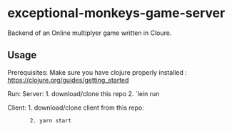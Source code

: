 # exceptional-monkeys-game-server

Backend of an Online multiplyer game written in Cloure.



## Usage

Prerequisites:
Make sure you have clojure properly installed :
    https://clojure.org/guides/getting_started

Run:
   Server: 1. download/clone this repo
           2. `lein run 

   Client: 1. download/clone client from this repo:
          
           2. yarn start

